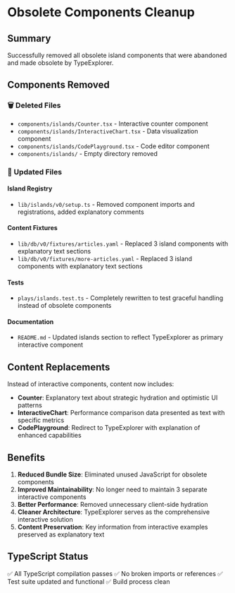 # Obsolete Components Cleanup

## Summary
Successfully removed all obsolete island components that were abandoned and made obsolete by TypeExplorer.

## Components Removed

### 🗑️ Deleted Files
- `components/islands/Counter.tsx` - Interactive counter component
- `components/islands/InteractiveChart.tsx` - Data visualization component  
- `components/islands/CodePlayground.tsx` - Code editor component
- `components/islands/` - Empty directory removed

### 📝 Updated Files

#### Island Registry
- `lib/islands/v0/setup.ts` - Removed component imports and registrations, added explanatory comments

#### Content Fixtures
- `lib/db/v0/fixtures/articles.yaml` - Replaced 3 island components with explanatory text sections
- `lib/db/v0/fixtures/more-articles.yaml` - Replaced 3 island components with explanatory text sections

#### Tests
- `plays/islands.test.ts` - Completely rewritten to test graceful handling instead of obsolete components

#### Documentation
- `README.md` - Updated islands section to reflect TypeExplorer as primary interactive component

## Content Replacements

Instead of interactive components, content now includes:

- **Counter**: Explanatory text about strategic hydration and optimistic UI patterns
- **InteractiveChart**: Performance comparison data presented as text with specific metrics
- **CodePlayground**: Redirect to TypeExplorer with explanation of enhanced capabilities

## Benefits

1. **Reduced Bundle Size**: Eliminated unused JavaScript for obsolete components
2. **Improved Maintainability**: No longer need to maintain 3 separate interactive components  
3. **Better Performance**: Removed unnecessary client-side hydration
4. **Cleaner Architecture**: TypeExplorer serves as the comprehensive interactive solution
5. **Content Preservation**: Key information from interactive examples preserved as explanatory text

## TypeScript Status
✅ All TypeScript compilation passes
✅ No broken imports or references
✅ Test suite updated and functional
✅ Build process clean

